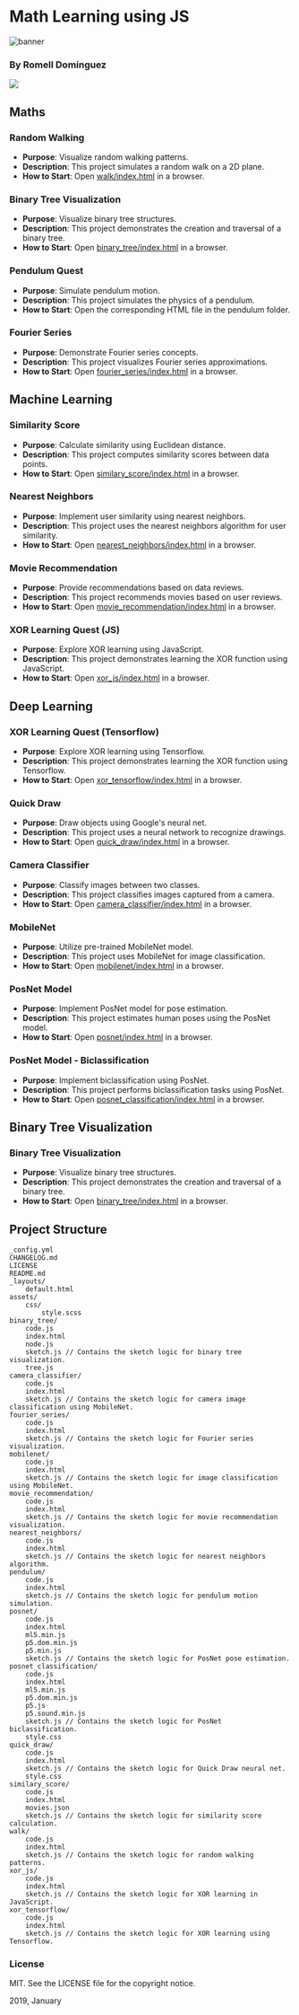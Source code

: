 # Math Learning using JS

![banner](https://github.com/user-attachments/assets/e06b02e9-f56c-43e7-bfec-bfaf349b2c99)

### By Romell Domínguez
[![](https://raw.githubusercontent.com/romellfudi/assets/master/favicon.ico)](https://www.romellfudi.com/)

## Maths

### Random Walking
- **Purpose**: Visualize random walking patterns.
- **Description**: This project simulates a random walk on a 2D plane.
- **How to Start**: Open [walk/index.html](walk/index.html) in a browser.

### Binary Tree Visualization
- **Purpose**: Visualize binary tree structures.
- **Description**: This project demonstrates the creation and traversal of a binary tree.
- **How to Start**: Open [binary_tree/index.html](binary_tree/index.html) in a browser.

### Pendulum Quest
- **Purpose**: Simulate pendulum motion.
- **Description**: This project simulates the physics of a pendulum.
- **How to Start**: Open the corresponding HTML file in the pendulum folder.

### Fourier Series
- **Purpose**: Demonstrate Fourier series concepts.
- **Description**: This project visualizes Fourier series approximations.
- **How to Start**: Open [fourier_series/index.html](fourier_series/index.html) in a browser.

## Machine Learning

### Similarity Score
- **Purpose**: Calculate similarity using Euclidean distance.
- **Description**: This project computes similarity scores between data points.
- **How to Start**: Open [similary_score/index.html](similary_score/index.html) in a browser.

### Nearest Neighbors
- **Purpose**: Implement user similarity using nearest neighbors.
- **Description**: This project uses the nearest neighbors algorithm for user similarity.
- **How to Start**: Open [nearest_neighbors/index.html](nearest_neighbors/index.html) in a browser.

### Movie Recommendation
- **Purpose**: Provide recommendations based on data reviews.
- **Description**: This project recommends movies based on user reviews.
- **How to Start**: Open [movie_recommendation/index.html](movie_recommendation/index.html) in a browser.

### XOR Learning Quest (JS)
- **Purpose**: Explore XOR learning using JavaScript.
- **Description**: This project demonstrates learning the XOR function using JavaScript.
- **How to Start**: Open [xor_js/index.html](xor_js/index.html) in a browser.

## Deep Learning

### XOR Learning Quest (Tensorflow)
- **Purpose**: Explore XOR learning using Tensorflow.
- **Description**: This project demonstrates learning the XOR function using Tensorflow.
- **How to Start**: Open [xor_tensorflow/index.html](xor_tensorflow/index.html) in a browser.

### Quick Draw
- **Purpose**: Draw objects using Google's neural net.
- **Description**: This project uses a neural network to recognize drawings.
- **How to Start**: Open [quick_draw/index.html](quick_draw/index.html) in a browser.

### Camera Classifier
- **Purpose**: Classify images between two classes.
- **Description**: This project classifies images captured from a camera.
- **How to Start**: Open [camera_classifier/index.html](camera_classifier/index.html) in a browser.

### MobileNet
- **Purpose**: Utilize pre-trained MobileNet model.
- **Description**: This project uses MobileNet for image classification.
- **How to Start**: Open [mobilenet/index.html](mobilenet/index.html) in a browser.

### PosNet Model
- **Purpose**: Implement PosNet model for pose estimation.
- **Description**: This project estimates human poses using the PosNet model.
- **How to Start**: Open [posnet/index.html](posnet/index.html) in a browser.

### PosNet Model - Biclassification
- **Purpose**: Implement biclassification using PosNet.
- **Description**: This project performs biclassification tasks using PosNet.
- **How to Start**: Open [posnet_classification/index.html](posnet_classification/index.html) in a browser.

## Binary Tree Visualization

### Binary Tree Visualization
- **Purpose**: Visualize binary tree structures.
- **Description**: This project demonstrates the creation and traversal of a binary tree.
- **How to Start**: Open [binary_tree/index.html](binary_tree/index.html) in a browser.

## Project Structure

```
_config.yml
CHANGELOG.md
LICENSE
README.md
_layouts/
	default.html
assets/
	css/
		style.scss
binary_tree/
	code.js
	index.html
	node.js
	sketch.js // Contains the sketch logic for binary tree visualization.
	tree.js
camera_classifier/
	code.js
	index.html
	sketch.js // Contains the sketch logic for camera image classification using MobileNet.
fourier_series/
	code.js
	index.html
	sketch.js // Contains the sketch logic for Fourier series visualization.
mobilenet/
	code.js
	index.html
	sketch.js // Contains the sketch logic for image classification using MobileNet.
movie_recommendation/
	code.js
	index.html
	sketch.js // Contains the sketch logic for movie recommendation visualization.
nearest_neighbors/
	code.js
	index.html
	sketch.js // Contains the sketch logic for nearest neighbors algorithm.
pendulum/
	code.js
	index.html
	sketch.js // Contains the sketch logic for pendulum motion simulation.
posnet/
	code.js
	index.html
	ml5.min.js
	p5.dom.min.js
	p5.min.js
	sketch.js // Contains the sketch logic for PosNet pose estimation.
posnet_classification/
	code.js
	index.html
	ml5.min.js
	p5.dom.min.js
	p5.js
	p5.sound.min.js
	sketch.js // Contains the sketch logic for PosNet biclassification.
	style.css
quick_draw/
	code.js
	index.html
	sketch.js // Contains the sketch logic for Quick Draw neural net.
	style.css
similary_score/
	code.js
	index.html
	movies.json
	sketch.js // Contains the sketch logic for similarity score calculation.
walk/
	code.js
	index.html
	sketch.js // Contains the sketch logic for random walking patterns.
xor_js/
	code.js
	index.html
	sketch.js // Contains the sketch logic for XOR learning in JavaScript.
xor_tensorflow/
	code.js
	index.html
	sketch.js // Contains the sketch logic for XOR learning using Tensorflow.
```

### License
MIT. See the LICENSE file for the copyright notice.

2019, January
